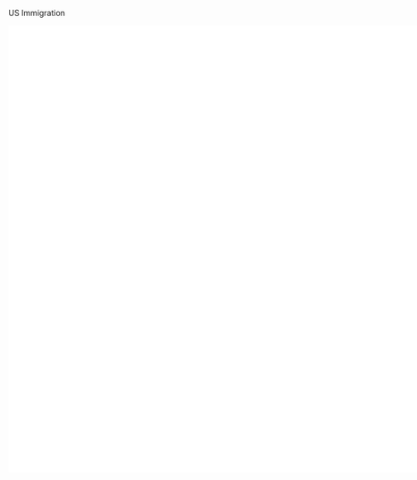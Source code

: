 US Immigration

<iframe width="900%" height="800" src="immigration_test_master/Immi2.html" frameborder="0" allowfullscreen=""></iframe>
